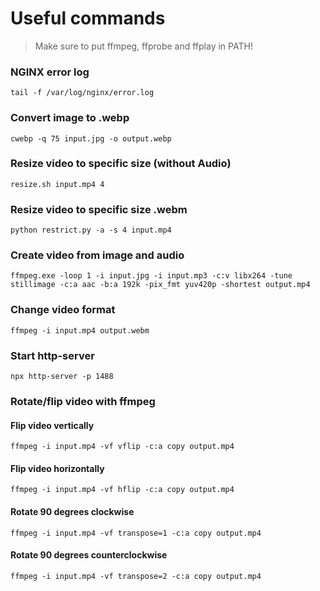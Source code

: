 # Useful commands
>Make sure to put ffmpeg, ffprobe and ffplay in PATH!

### NGINX error log
```
tail -f /var/log/nginx/error.log
```

### Convert image to .webp
```
cwebp -q 75 input.jpg -o output.webp
```

### Resize video to specific size (without Audio)
```
resize.sh input.mp4 4
```

### Resize video to specific size .webm
```
python restrict.py -a -s 4 input.mp4
```

### Create video from image and audio
```
ffmpeg.exe -loop 1 -i input.jpg -i input.mp3 -c:v libx264 -tune stillimage -c:a aac -b:a 192k -pix_fmt yuv420p -shortest output.mp4
```

### Change video format
```
ffmpeg -i input.mp4 output.webm
```

### Start http-server
```
npx http-server -p 1488
```

### Rotate/flip video with ffmpeg

#### Flip video  vertically
```
ffmpeg -i input.mp4 -vf vflip -c:a copy output.mp4
```

#### Flip video horizontally
```
ffmpeg -i input.mp4 -vf hflip -c:a copy output.mp4
```

#### Rotate 90 degrees clockwise
```
ffmpeg -i input.mp4 -vf transpose=1 -c:a copy output.mp4
```

#### Rotate 90 degrees counterclockwise
```
ffmpeg -i input.mp4 -vf transpose=2 -c:a copy output.mp4
```
